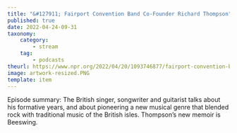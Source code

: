 ```yaml
---
title: "&#127911; Fairport Convention Band Co-Founder Richard Thompson"
published: true
date: 2022-04-24-09-31
taxonomy:
    category:
        - stream
    tag:
        - podcasts
theurl: https://www.npr.org/2022/04/20/1093746877/fairport-convention-band-co-founder-richard-thompson
image: artwork-resized.PNG
template: item
---
```


Episode summary: The British singer, songwriter and guitarist talks about his formative years, and about pioneering a new musical genre that blended rock with traditional music of the British isles. Thompson&rsquo;s new memoir is Beeswing.
